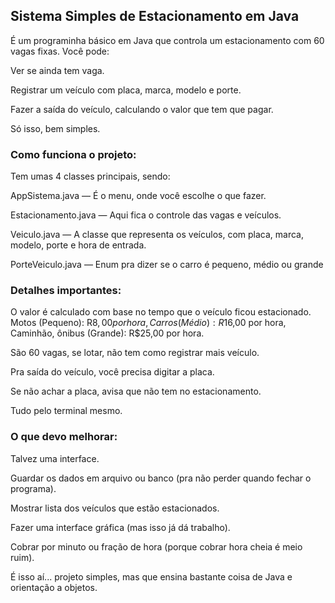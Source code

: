 ## Sistema Simples de Estacionamento em Java

É um programinha básico em Java que controla um estacionamento com 60 vagas fixas. Você pode:

Ver se ainda tem vaga.

Registrar um veículo com placa, marca, modelo e porte.

Fazer a saída do veículo, calculando o valor que tem que pagar.

Só isso, bem simples.

### Como funciona o projeto:
Tem umas 4 classes principais, sendo: 

AppSistema.java — É o menu, onde você escolhe o que fazer.

Estacionamento.java — Aqui fica o controle das vagas e veículos.

Veiculo.java — A classe que representa os veículos, com placa, marca, modelo, porte e hora de entrada.

PorteVeiculo.java — Enum pra dizer se o carro é pequeno, médio ou grande

### Detalhes importantes:

O valor é calculado com base no tempo que o veículo ficou estacionado.
Motos (Pequeno): R$8,00 por hora, Carros (Médio): R$16,00 por hora, Caminhão, ônibus (Grande): R$25,00 por hora.

São 60 vagas, se lotar, não tem como registrar mais veículo.

Pra saída do veículo, você precisa digitar a placa.

Se não achar a placa, avisa que não tem no estacionamento.

Tudo pelo terminal mesmo.

### O que devo melhorar: 

Talvez uma interface.

Guardar os dados em arquivo ou banco (pra não perder quando fechar o programa).

Mostrar lista dos veículos que estão estacionados.

Fazer uma interface gráfica (mas isso já dá trabalho).

Cobrar por minuto ou fração de hora (porque cobrar hora cheia é meio ruim).

É isso aí... projeto simples, mas que ensina bastante coisa de Java e orientação a objetos. 
